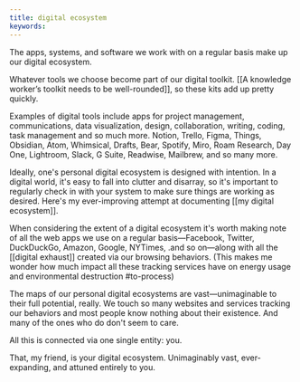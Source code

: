 ```yaml
---
title: digital ecosystem
keywords: 
---
```

The apps, systems, and software we work with on a regular basis make up our digital ecosystem.

Whatever tools we choose become part of our digital toolkit. [[A knowledge worker’s toolkit needs to be well-rounded]], so these kits add up pretty quickly.

Examples of digital tools include apps for project management, communications, data visualization, design, collaboration, writing, coding, task management and so much more. Notion, Trello, Figma, Things, Obsidian, Atom, Whimsical, Drafts, Bear, Spotify, Miro, Roam Research, Day One, Lightroom, Slack, G Suite, Readwise, Mailbrew, and so many more.

Ideally, one's personal digital ecosystem is designed with intention. In a digital world, it's easy to fall into clutter and disarray, so it's important to regularly check in with your system to make sure things are working as desired. Here's my ever-improving attempt at documenting [[my digital ecosystem]].

When considering the extent of a digital ecosystem it's worth making note of all the web apps we use on a regular basis—Facebook, Twitter, DuckDuckGo, Amazon, Google, NYTimes, .and so on—along with all the [[digital exhaust]] created via our browsing behaviors. (This makes me wonder how much impact all these tracking services have on energy usage and environmental destruction #to-process)

The maps of our personal digital ecosystems are vast—unimaginable to their full potential, really. We touch so many websites and services tracking our behaviors and most people know nothing about their existence. And many of the ones who do don't seem to care.

All this is connected via one single entity: you.

That, my friend, is your digital ecosystem. Unimaginably vast, ever-expanding, and attuned entirely to you. 